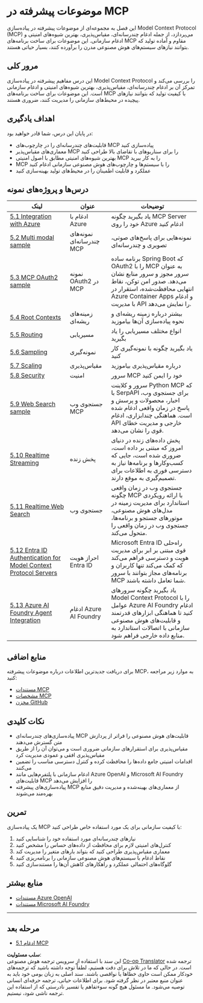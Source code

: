 <!--
CO_OP_TRANSLATOR_METADATA:
{
  "original_hash": "1949cb32394aeb1bdec8870f309005a3",
  "translation_date": "2025-07-16T22:24:44+00:00",
  "source_file": "05-AdvancedTopics/README.md",
  "language_code": "fa"
}
-->
# موضوعات پیشرفته در MCP

این فصل به مجموعه‌ای از موضوعات پیشرفته در پیاده‌سازی Model Context Protocol (MCP) می‌پردازد، از جمله ادغام چندرسانه‌ای، مقیاس‌پذیری، بهترین شیوه‌های امنیتی و ادغام سازمانی. این موضوعات برای ساخت برنامه‌های MCP مقاوم و آماده تولید که بتوانند نیازهای سیستم‌های هوش مصنوعی مدرن را برآورده کنند، بسیار حیاتی هستند.

## مرور کلی

این درس مفاهیم پیشرفته در پیاده‌سازی Model Context Protocol را بررسی می‌کند و تمرکز آن بر ادغام چندرسانه‌ای، مقیاس‌پذیری، بهترین شیوه‌های امنیتی و ادغام سازمانی است. این موضوعات برای ساخت برنامه‌های MCP با کیفیت تولید که بتوانند نیازهای پیچیده در محیط‌های سازمانی را مدیریت کنند، ضروری هستند.

## اهداف یادگیری

در پایان این درس، شما قادر خواهید بود:

- قابلیت‌های چندرسانه‌ای را در چارچوب‌های MCP پیاده‌سازی کنید
- معماری‌های مقیاس‌پذیر MCP را برای سناریوهای با تقاضای بالا طراحی کنید
- بهترین شیوه‌های امنیتی مطابق با اصول امنیتی MCP را به کار ببرید
- MCP را با سیستم‌ها و چارچوب‌های هوش مصنوعی سازمانی ادغام کنید
- عملکرد و قابلیت اطمینان را در محیط‌های تولید بهینه‌سازی کنید

## درس‌ها و پروژه‌های نمونه

| لینک | عنوان | توضیحات |
|------|-------|-------------|
| [5.1 Integration with Azure](./mcp-integration/README.md) | ادغام با Azure | یاد بگیرید چگونه MCP Server خود را روی Azure ادغام کنید |
| [5.2 Multi modal sample](./mcp-multi-modality/README.md) | نمونه‌های چندرسانه‌ای MCP | نمونه‌هایی برای پاسخ‌های صوتی، تصویری و چندرسانه‌ای |
| [5.3 MCP OAuth2 sample](../../../05-AdvancedTopics/mcp-oauth2-demo) | نمونه OAuth2 در MCP | برنامه ساده Spring Boot که OAuth2 را با MCP به عنوان سرور مجوز و سرور منابع نشان می‌دهد. صدور امن توکن، نقاط انتهایی محافظت‌شده، استقرار در Azure Container Apps و ادغام با مدیریت API را نمایش می‌دهد. |
| [5.4 Root Contexts](./mcp-root-contexts/README.md) | زمینه‌های ریشه‌ای | بیشتر درباره زمینه ریشه‌ای و نحوه پیاده‌سازی آن‌ها بیاموزید |
| [5.5 Routing](./mcp-routing/README.md) | مسیریابی | انواع مختلف مسیریابی را یاد بگیرید |
| [5.6 Sampling](./mcp-sampling/README.md) | نمونه‌گیری | یاد بگیرید چگونه با نمونه‌گیری کار کنید |
| [5.7 Scaling](./mcp-scaling/README.md) | مقیاس‌پذیری | درباره مقیاس‌پذیری بیاموزید |
| [5.8 Security](./mcp-security/README.md) | امنیت | سرور MCP خود را ایمن کنید |
| [5.9 Web Search sample](./web-search-mcp/README.md) | جستجوی وب MCP | سرور و کلاینت Python MCP که با SerpAPI برای جستجوی وب، اخبار، محصولات و پرسش و پاسخ در زمان واقعی ادغام شده است. هماهنگی چندابزاری، ادغام API خارجی و مدیریت خطای قوی را نشان می‌دهد. |
| [5.10 Realtime Streaming](./mcp-realtimestreaming/README.md) | پخش زنده | پخش داده‌های زنده در دنیای امروز که مبتنی بر داده است، ضروری شده است، جایی که کسب‌وکارها و برنامه‌ها نیاز به دسترسی فوری به اطلاعات برای تصمیم‌گیری به موقع دارند. |
| [5.11 Realtime Web Search](./mcp-realtimesearch/README.md) | جستجوی وب | جستجوی وب در زمان واقعی چگونه MCP با ارائه رویکردی استاندارد برای مدیریت زمینه در مدل‌های هوش مصنوعی، موتورهای جستجو و برنامه‌ها، جستجوی وب در زمان واقعی را متحول می‌کند. |
| [5.12  Entra ID Authentication for Model Context Protocol Servers](./mcp-security-entra/README.md) | احراز هویت Entra ID | Microsoft Entra ID راه‌حلی قوی مبتنی بر ابر برای مدیریت هویت و دسترسی فراهم می‌کند که کمک می‌کند تنها کاربران و برنامه‌های مجاز بتوانند با سرور MCP شما تعامل داشته باشند. |
| [5.13 Azure AI Foundry Agent Integration](./mcp-foundry-agent-integration/README.md) | ادغام Azure AI Foundry | یاد بگیرید چگونه سرورهای Model Context Protocol را با عوامل Azure AI Foundry ادغام کنید تا هماهنگی ابزارهای قدرتمند و قابلیت‌های هوش مصنوعی سازمانی با اتصالات استاندارد به منابع داده خارجی فراهم شود. |

## منابع اضافی

برای دریافت جدیدترین اطلاعات درباره موضوعات پیشرفته MCP، به موارد زیر مراجعه کنید:
- [مستندات MCP](https://modelcontextprotocol.io/)
- [مشخصات MCP](https://spec.modelcontextprotocol.io/)
- [مخزن GitHub](https://github.com/modelcontextprotocol)

## نکات کلیدی

- پیاده‌سازی‌های چندرسانه‌ای MCP قابلیت‌های هوش مصنوعی را فراتر از پردازش متن گسترش می‌دهند
- مقیاس‌پذیری برای استقرارهای سازمانی ضروری است و می‌توان آن را از طریق مقیاس‌پذیری افقی و عمودی مدیریت کرد
- اقدامات امنیتی جامع داده‌ها را محافظت کرده و کنترل دسترسی مناسب را تضمین می‌کنند
- ادغام سازمانی با پلتفرم‌هایی مانند Azure OpenAI و Microsoft AI Foundry قابلیت‌های MCP را افزایش می‌دهد
- پیاده‌سازی‌های پیشرفته MCP از معماری‌های بهینه‌شده و مدیریت دقیق منابع بهره‌مند می‌شوند

## تمرین

یک پیاده‌سازی MCP با کیفیت سازمانی برای یک مورد استفاده خاص طراحی کنید:

1. نیازهای چندرسانه‌ای مورد استفاده خود را شناسایی کنید
2. کنترل‌های امنیتی لازم برای محافظت از داده‌های حساس را مشخص کنید
3. معماری مقیاس‌پذیری طراحی کنید که بتواند بارهای متغیر را مدیریت کند
4. نقاط ادغام با سیستم‌های هوش مصنوعی سازمانی را برنامه‌ریزی کنید
5. گلوگاه‌های احتمالی عملکرد و راهکارهای کاهش آن‌ها را مستندسازی کنید

## منابع بیشتر

- [مستندات Azure OpenAI](https://learn.microsoft.com/en-us/azure/ai-services/openai/)
- [مستندات Microsoft AI Foundry](https://learn.microsoft.com/en-us/ai-services/)

---

## مرحله بعد

- [5.1 ادغام MCP](./mcp-integration/README.md)

**سلب مسئولیت**:  
این سند با استفاده از سرویس ترجمه هوش مصنوعی [Co-op Translator](https://github.com/Azure/co-op-translator) ترجمه شده است. در حالی که ما در تلاش برای دقت هستیم، لطفاً توجه داشته باشید که ترجمه‌های خودکار ممکن است حاوی خطاها یا نواقصی باشند. سند اصلی به زبان بومی خود باید به عنوان منبع معتبر در نظر گرفته شود. برای اطلاعات حیاتی، ترجمه حرفه‌ای انسانی توصیه می‌شود. ما مسئول هیچ گونه سوءتفاهم یا تفسیر نادرستی که از استفاده این ترجمه ناشی شود، نیستیم.